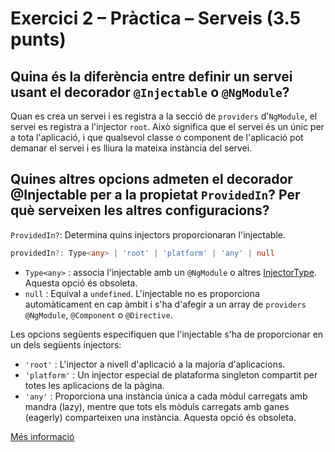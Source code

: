 # Exercici 2 – Pràctica – Serveis (3.5 punts)

## Quina és la diferència entre definir un servei usant el decorador `@Injectable` o `@NgModule`?

Quan es crea un servei i es registra a la secció de `providers` d'`NgModule`, el servei es registra a l'injector `root`. Això significa que el servei és un únic per a tota l'aplicació, i que qualsevol classe o component de l'aplicació pot demanar el servei i es lliura la mateixa instància del servei.

## Quines altres opcions admeten el decorador @Injectable per a la propietat `ProvidedIn`? Per què serveixen les altres configuracions?

`ProvidedIn?`: Determina quins injectors proporcionaran l'injectable.

```TypeScript
providedIn?: Type<any> | 'root' | 'platform' | 'any' | null
```

- `Type<any>` : associa l'injectable amb un `@NgModule` o altres [InjectorType](https://v17.angular.io/api/core/InjectorType). Aquesta opció és obsoleta.
- `null` : Equival a `undefined`. L'injectable no es proporciona automàticament en cap àmbit i s'ha d'afegir a un array de `providers` `@NgModule`, `@Component` o `@Directive`.

Les opcions següents especifiquen que l'injectable s'ha de proporcionar en un dels següents injectors:

- `'root'` : L'injector a nivell d'aplicació a la majoria d'aplicacions.
- `'platform'` : Un injector especial de plataforma singleton compartit per totes les aplicacions de la pàgina.
- `'any'` : Proporciona una instància única a cada mòdul carregats amb mandra (lazy), mentre que tots els mòduls carregats amb ganes (eagerly) comparteixen una instància. Aquesta opció és obsoleta.

[Més informació](https://angular.io/api/core/Injectable)